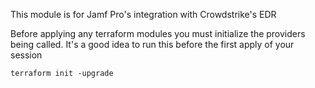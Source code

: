 This module is for Jamf Pro's integration with Crowdstrike's EDR


Before applying any terraform modules you must initialize the providers being called. It's a good idea to run this before the first apply of your session

```
terraform init -upgrade
```